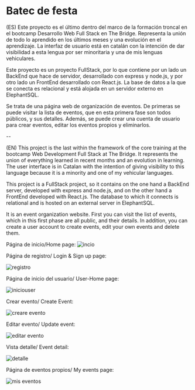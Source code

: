 # Batec de festa

(ES) Este proyecto es el último dentro del marco de la formación troncal en el bootcamp Desarrollo Web Full Stack en The Bridge. Representa la unión de todo lo aprendido en los últimos meses y una evolución en el aprendizaje. La interfaz de usuario está en catalán con la intención de dar visibilidad a esta lengua por ser minoritaria y una de mis lenguas vehiculares.

Este proyecto es un proyecto FullStack, por lo que contiene por un lado un BackEnd que hace de servidor, desarrollado con express y node.js, y por otro lado un FrontEnd desarrollado con React.js. La base de datos a la que se conecta es relacional y está alojada en un servidor externo en ElephantSQL. 

Se trata de una página web de organización de eventos. De primeras se puede visitar la lista de eventos, que en esta primera fase son todos públicos, y sus detalles. Además, se puede crear una cuenta de usuario para crear eventos, editar los eventos propios y eliminarlos.

--

(EN) This project is the last within the framework of the core training at the bootcamp Web Development Full Stack at The Bridge. It represents the union of everything learned in recent months and an evolution in learning. The user interface is in Catalan with the intention of giving visibility to this language because it is a minority and one of my vehicular languages.

This project is a FullStack project, so it contains on the one hand a BackEnd server, developed with express and node.js, and on the other hand a FrontEnd developed with React.js. The database to which it connects is relational and is hosted on an external server in ElephantSQL.

It is an event organization website. First you can visit the list of events, which in this first phase are all public, and their details. In addition, you can create a user account to create events, edit your own events and delete them.


Página de inicio/Home page:
![incio](./client/public/capturasReadme/inicio.png) 


Página de registro/ Login & Sign up page:

![registro](./client/public/capturasReadme/registro.png) 


Página de inicio del usuario/ User-Home page:

![iniciouser](./client/public/capturasReadme/iniciouser.png) 


Crear evento/ Create Event:

![creare evento](./client/public/capturasReadme/crear.png) 


Editar evento/ Update event:

![editar evento](./client/public/capturasReadme/editar.png) 


Vista detalle/ Event detail:

![detalle](./client/public/capturasReadme/detalle.png) 


Página de eventos propios/ My events page:

![mis eventos](./client/public/capturasReadme/myevents.png) 
